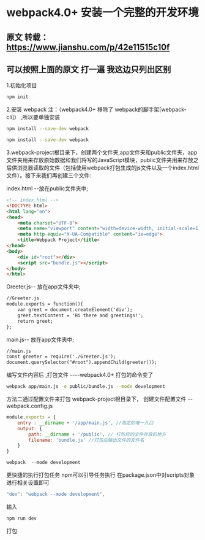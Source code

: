 # webpack4.0+ 安装一个完整的开发环境
 
## 原文 转载：https://www.jianshu.com/p/42e11515c10f


## 可以按照上面的原文 打一遍  我这边只列出区别<br />

1.初始化项目 
```bash
npm init 
```
2.安装 webpack 注：（webpack4.0+ 移除了 webpack的脚手架[webpack-cli]） ,所以要单独安装
```bash
npm install --save-dev webpack
```
```bash
npm install --save-dev webpack
```


3.webpack-project根目录下，创建两个文件夹,app文件夹和public文件夹，app文件夹用来存放原始数据和我们将写的JavaScript模块，public文件夹用来存放之后供浏览器读取的文件（包括使用webpack打包生成的js文件以及一个index.html文件）。接下来我们再创建三个文件:

index.html --放在public文件夹中;

```html
<!-- index.html -->
<!DOCTYPE html>
<html lang="en">
<head>
    <meta charset="UTF-8">
    <meta name="viewport" content="width=device-width, initial-scale=1.0">
    <meta http-equiv="X-UA-Compatible" content="ie=edge">
    <title>Webpack Project</title>
</head>
<body>
    <div id="root"></div>
    <script src="bundle.js"></script>
</body>
</html>
```

Greeter.js-- 放在app文件夹中;
```html
//Greeter.js
module.exports = function(){
    var greet = document.createElement('div');
    greet.textContent = 'Hi there and greetings!';
    return greet;
};  
```

main.js-- 放在app文件夹中;
```html
//main.js
const greeter = require('./Greeter.js');
document.querySelector("#root").appendChild(greeter());
```

编写文件内容后 ,打包文件 ----webpack4.0+ 打包的命令变了
```bash
webpack app/main.js -o public/bundle.js --mode development
```

方法二通过配置文件来打包
webpack-project根目录下， 创建文件配置文件 --webpack.config.js

```javascript
module.exports = {
    entry : __dirname + '/app/main.js', //指定的唯一入口
    output: {
        path: __dirname + '/public', // 打包后的文件存放的地方
        filename: 'bundle.js' //打包后输出文件的文件名
    }
}

webpack  --mode development
```

更快捷的执行打包任务
npm可以引导任务执行
在package.json中对scripts对象进行相关设置即可

```javascript
"dev": "webpack --mode development",
```

输入 
```bash
npm run dev 
```
打包